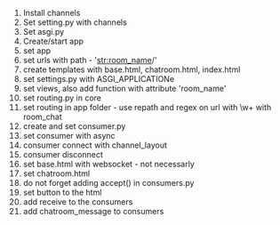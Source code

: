 1. Install channels
2. Set setting.py with channels
3. Set asgi.py
4. Create/start app
5. set app
6. set urls with path - '<str:room_name>/'
7. create templates with base.html, chatroom.html, index.html
8. set settings.py with ASGI_APPLICATIONe
9. set views, also add function with attribute 'room_name'
10. set routing.py in core
11. set routing in app folder - use repath and regex on url with \w+ with room_chat
12. create and set consumer.py
13. set consumer with async
14. consumer connect with channel_layout
15. consumer disconnect
16. set base.html with websocket - not necessarly
17. set chatroom.html
18. do not forget adding accept() in consumers.py
19. set button to the html
20. add receive to the consumers
21. add chatroom_message to consumers